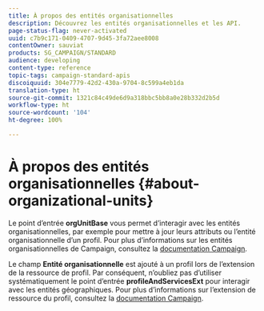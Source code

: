 ```yaml
---
title: À propos des entités organisationnelles
description: Découvrez les entités organisationnelles et les API.
page-status-flag: never-activated
uuid: c7b9c171-0409-4707-9d45-3fa72aee8008
contentOwner: sauviat
products: SG_CAMPAIGN/STANDARD
audience: developing
content-type: reference
topic-tags: campaign-standard-apis
discoiquuid: 304e7779-42d2-430a-9704-8c599a4eb1da
translation-type: ht
source-git-commit: 1321c84c49de6d9a318bbc5bb8a0e28b332d2b5d
workflow-type: ht
source-wordcount: '104'
ht-degree: 100%

---
```



# À propos des entités organisationnelles {#about-organizational-units}

Le point d’entrée **orgUnitBase** vous permet d’interagir avec les entités organisationnelles, par exemple pour mettre à jour leurs attributs ou l’entité organisationnelle d’un profil. Pour plus d’informations sur les entités organisationnelles de Campaign, consultez la [documentation Campaign](https://helpx.adobe.com/fr/campaign/standard/administration/using/organizational-units.html).

Le champ **Entité organisationnelle** est ajouté à un profil lors de l’extension de la ressource de profil. Par conséquent, n’oubliez pas d’utiliser systématiquement le point d’entrée **profileAndServicesExt** pour interagir avec les entités géographiques. Pour plus d’informations sur l’extension de ressource du profil, consultez la [documentation Campaign](https://helpx.adobe.com/fr/campaign/standard/administration/using/organizational-units.html#partitioning-profiles).
